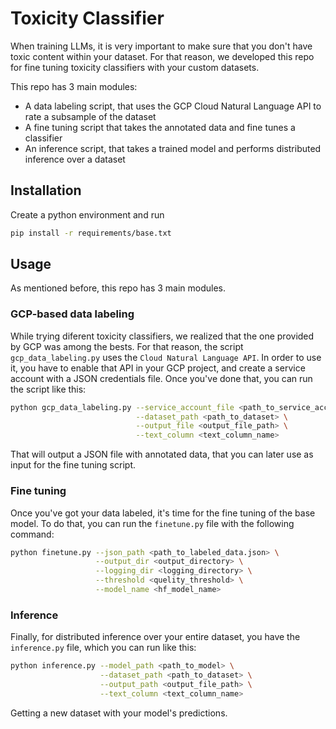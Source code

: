 # Toxicity Classifier
When training LLMs, it is very important to make sure that you don't have toxic content within your dataset. For that reason, we developed this repo for fine tuning toxicity classifiers with your custom datasets.

This repo has 3 main modules:

- A data labeling script, that uses the GCP Cloud Natural Language API to rate a subsample of the dataset
- A fine tuning script that takes the annotated data and fine tunes a classifier
- An inference script, that takes a trained model and performs distributed inference over a dataset

## Installation
Create a python environment and run
```bash
pip install -r requirements/base.txt
```

## Usage
As mentioned before, this repo has 3 main modules.

### GCP-based data labeling
While trying diferent toxicity classifiers, we realized that the one provided by GCP was among the bests. For that reason, the script `gcp_data_labeling.py` uses the `Cloud Natural Language API`. In order to use it, you have to enable that API in your GCP project, and create a service account with a JSON credentials file. Once you've done that, you can run the script like this:

```bash
python gcp_data_labeling.py --service_account_file <path_to_service_account.json> \
                            --dataset_path <path_to_dataset> \
                            --output_file <output_file_path> \
                            --text_column <text_column_name>
```

That will output a JSON file with annotated data, that you can later use as input for the fine tuning script.

### Fine tuning
Once you've got your data labeled, it's time for the fine tuning of the base model. To do that, you can run the `finetune.py` file with the following command:

```bash
python finetune.py --json_path <path_to_labeled_data.json> \
                   --output_dir <output_directory> \
                   --logging_dir <logging_directory> \
                   --threshold <quelity_threshold> \
                   --model_name <hf_model_name>
```

### Inference
Finally, for distributed inference over your entire dataset, you have the `inference.py` file, which you can run like this:

```bash
python inference.py --model_path <path_to_model> \
                    --dataset_path <path_to_dataset> \
                    --output_path <output_file_path> \
                    --text_column <text_column_name>
```

Getting a new dataset with your model's predictions.
